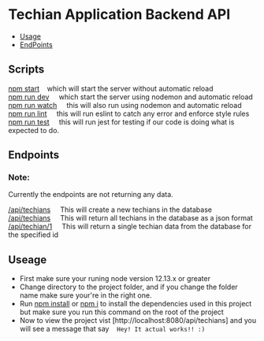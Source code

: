 # Techian Application Backend API

- [Usage](##Useage)
- [EndPoints](##Endpoints)

## Scripts

[npm start]() &nbsp; &nbsp;which will start the server without automatic reload <br>
[npm run dev]() &nbsp; &nbsp; which start the server using nodemon and automatic reload <br>
[npm run watch]() &nbsp; &nbsp; this will also run using nodemon and automatic reload<br>
[npm run lint]() &nbsp; &nbsp; this will run eslint to catch any error and enforce style rules <br>
[npm run test]() &nbsp; &nbsp; this will run jest for testing if our code is doing what is expected to do.

## Endpoints

### Note:

Currently the endpoints are not returning any data.

[/api/techians](http://localhost:8080/api/techians) &nbsp; &nbsp; This will create a new techians in the database <br>
[/api/techians](http://localhost:8080/api/techians) &nbsp; &nbsp; This will return all techians in the database as a json format <br>
[/api/techian/1]() &nbsp; &nbsp; This will return a single techian data from the database for the specified id

## Useage

- First make sure your runing node version 12.13.x or greater
- Change directory to the project folder, and if you change the folder name make sure your're in the right one.
- Run [npm install]() or [npm i]() to install the dependencies used in this project but make sure you run this command on the root of the project
- Now to view the project vist [http://localhost:8080/api/techians] and you will see a message that say &nbsp; &nbsp;`Hey! It actual works!! :)`

